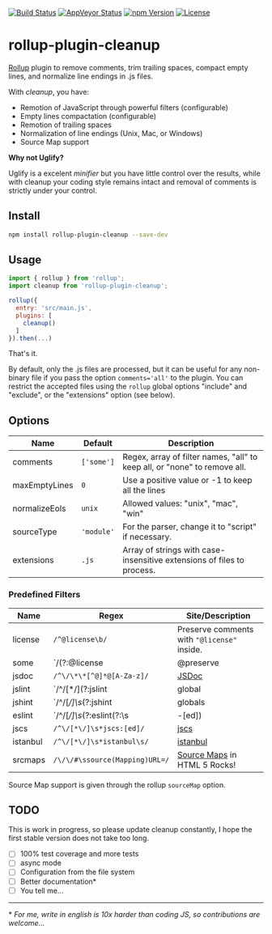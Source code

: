 [![Build Status][build-image]][build-url]
[![AppVeyor Status][wbuild-image]][wbuild-url]
[![npm Version][npm-image]][npm-url]
[![License][license-image]][license-url]

# rollup-plugin-cleanup

[Rollup](http://rollupjs.org/) plugin to remove comments, trim trailing spaces, compact empty lines, and normalize line endings in .js files.

With *cleanup*, you have:

* Remotion of JavaScript through powerful filters (configurable)
* Empty lines compactation (configurable)
* Remotion of trailing spaces
* Normalization of line endings (Unix, Mac, or Windows)
* Source Map support

**Why not Uglify?**

Uglify is a excelent *minifier* but you have little control over the results, while with cleanup your coding style remains intact and removal of comments is strictly under your control.

## Install

```sh
npm install rollup-plugin-cleanup --save-dev
```

## Usage

```js
import { rollup } from 'rollup';
import cleanup from 'rollup-plugin-cleanup';

rollup({
  entry: 'src/main.js',
  plugins: [
    cleanup()
  ]
}).then(...)
```

That's it.

By default, only the .js files are processed, but it can be useful for any non-binary file if you pass the option `comments='all'` to the plugin.
You can restrict the accepted files using the `rollup` global options "include" and "exclude", or the "extensions" option (see below).

## Options

Name | Default | Description
---- | ------- | -----------
comments | `['some']` | Regex, array of filter names, "all" to keep all, or "none" to remove all.
maxEmptyLines | `0` | Use a positive value or -1 to keep all the lines
normalizeEols | `unix` | Allowed values: "unix", "mac", "win"
sourceType | `'module'` | For the parser, change it to "script" if necessary.
extensions | `.js` | Array of strings with case-insensitive extensions of files to process.

### Predefined Filters

Name    | Regex | Site/Description
--------|-------|-----------------
license | `/^@license\b/` | Preserve comments with `"@license"` inside.
some    | `/(?:@license|@preserve|@cc_on)\b/` | Like the [uglify](https://github.com/mishoo/UglifyJS2) default
jsdoc   | `/^\/\*\*[^@]*@[A-Za-z]/` | [JSDoc](http://usejsdoc.org/)
jslint  | `/^\/[*\/](?:jslint|global|property)\b/` | [JSLint](http://www.jslint.com/help.html)
jshint  | `/^\/[*\/]\s*(?:jshint|globals|exported)\s/` | [JSHint](http://jshint.com/docs/#inline-configuration)
eslint  | `/^\/[*\/]\s*(?:eslint(?:\s|-[ed])|global\s)/` | [ESLint](http://eslint.org/docs/user-guide/configuring)
jscs    | `/^\/[*\/]\s*jscs:[ed]/` | [jscs](http://jscs.info/overview)
istanbul | `/^\/[*\/]\s*istanbul\s/` | [istanbul](https://gotwarlost.github.io/istanbul/)
srcmaps | `/\/\/#\ssource(Mapping)URL=/` | [Source Maps](http://www.html5rocks.com/en/tutorials/developertools/sourcemaps/) in HTML 5 Rocks!

Source Map support is given through the rollup `sourceMap` option.

## TODO

This is work in progress, so please update cleanup constantly, I hope the first stable version does not take too long.

- [ ] 100% test coverage and more tests
- [ ] async mode
- [ ] Configuration from the file system
- [ ] Better documentation*
- [ ] You tell me...

---

\* _For me, write in english is 10x harder than coding JS, so contributions are welcome..._

[build-image]:    https://img.shields.io/travis/aMarCruz/rollup-plugin-cleanup/master.svg?style=flat-square
[build-url]:      https://travis-ci.org/aMarCruz/rollup-plugin-cleanup

[wbuild-image]:   https://img.shields.io/appveyor/ci/aMarCruz/rollup-plugin-cleanup/master.svg?style=flat-square
[wbuild-url]:     https://ci.appveyor.com/project/aMarCruz/rollup-plugin-cleanup/branch/master

[npm-image]:      https://img.shields.io/npm/v/rollup-plugin-cleanup.svg?style=flat-square
[npm-url]:        https://www.npmjs.com/package/rollup-plugin-cleanup

[license-image]:  https://img.shields.io/npm/l/express.svg?style=flat-square
[license-url]:    https://github.com/aMarCruz/rollup-plugin-cleanup/blob/master/LICENSE
